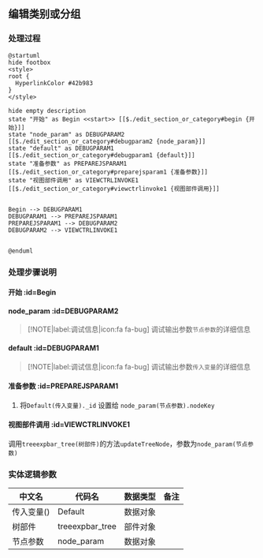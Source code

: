 ## 编辑类别或分组 <!-- {docsify-ignore-all} -->

   

### 处理过程

```plantuml
@startuml
hide footbox
<style>
root {
  HyperlinkColor #42b983
}
</style>

hide empty description
state "开始" as Begin <<start>> [[$./edit_section_or_category#begin {开始}]]
state "node_param" as DEBUGPARAM2  [[$./edit_section_or_category#debugparam2 {node_param}]]
state "default" as DEBUGPARAM1  [[$./edit_section_or_category#debugparam1 {default}]]
state "准备参数" as PREPAREJSPARAM1  [[$./edit_section_or_category#preparejsparam1 {准备参数}]]
state "视图部件调用" as VIEWCTRLINVOKE1  [[$./edit_section_or_category#viewctrlinvoke1 {视图部件调用}]]


Begin --> DEBUGPARAM1
DEBUGPARAM1 --> PREPAREJSPARAM1
PREPAREJSPARAM1 --> DEBUGPARAM2
DEBUGPARAM2 --> VIEWCTRLINVOKE1


@enduml
```


### 处理步骤说明

#### 开始 :id=Begin




#### node_param :id=DEBUGPARAM2



> [!NOTE|label:调试信息|icon:fa fa-bug]
> 调试输出参数`节点参数`的详细信息

#### default :id=DEBUGPARAM1



> [!NOTE|label:调试信息|icon:fa fa-bug]
> 调试输出参数`传入变量`的详细信息

#### 准备参数 :id=PREPAREJSPARAM1



1. 将`Default(传入变量)._id` 设置给  `node_param(节点参数).nodeKey`

#### 视图部件调用 :id=VIEWCTRLINVOKE1



调用`treeexpbar_tree(树部件)`的方法`updateTreeNode`，参数为`node_param(节点参数)`


### 实体逻辑参数

|    中文名   |    代码名    |  数据类型      |备注 |
| --------| --------| --------  | --------   |
|传入变量(<i class="fa fa-check"/></i>)|Default|数据对象||
|树部件|treeexpbar_tree|部件对象||
|节点参数|node_param|数据对象||
